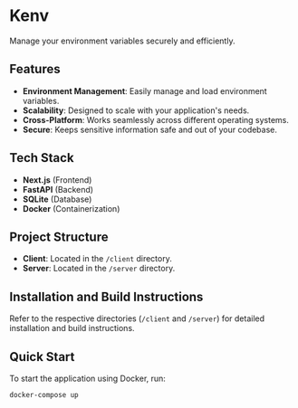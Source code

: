 # Kenv

Manage your environment variables securely and efficiently.

## Features

- **Environment Management**: Easily manage and load environment variables.
- **Scalability**: Designed to scale with your application's needs.
- **Cross-Platform**: Works seamlessly across different operating systems.
- **Secure**: Keeps sensitive information safe and out of your codebase.

## Tech Stack

- **Next.js** (Frontend)
- **FastAPI** (Backend)
- **SQLite** (Database)
- **Docker** (Containerization)

## Project Structure

- **Client**: Located in the `/client` directory.
- **Server**: Located in the `/server` directory.

## Installation and Build Instructions

Refer to the respective directories (`/client` and `/server`) for detailed installation and build instructions.

## Quick Start

To start the application using Docker, run:

```bash
docker-compose up
```
